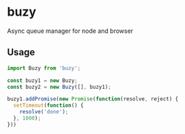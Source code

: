 # buzy
Async queue manager for node and browser

## Usage
```javascript
import Buzy from 'buzy';

const buzy1 = new Buzy;
const buzy2 = new Buzy([], buzy1);

buzy1.addPromise(new Promise(function(resolve, reject) {
  setTimeout(function() {
    resolve('done');
  }, 1000);
}))
```
